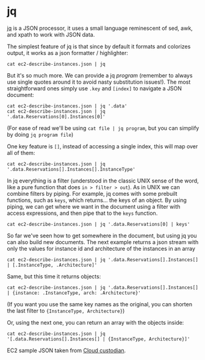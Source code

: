 jq
==

[jq](https://stedolan.github.io) is a JSON processor, it uses a small language
reminescent of sed, awk, and xpath to work with JSON data.

The simplest feature of jq is that since by default it formats and colorizes
output, it works as a json formatter / highlighter:

```{.sh}
cat ec2-describe-instances.json | jq
```

But it's so much more. We can provide a jq _program_ (remember to always use
single quotes around it to avoid nasty substitution issues!). The most
straightforward ones simply use `.key` and `[index]` to navigate a JSON
document:

```{.sh}
cat ec2-describe-instances.json | jq '.data'
cat ec2-describe-instances.json | jq '.data.Reservations[0].Instances[0]'
```

(For ease of read we'll be using `cat file | jq program`, but you can simplify
by doing `jq program file`)

One key feature is `[]`, instead of accessing a single index, this will map over all of them:

```{.sh}
cat ec2-describe-instances.json | jq '.data.Reservations[].Instances[].InstanceType'
```

In jq everything is a filter (understood in the classic UNIX sense of the word,
like a pure function that does `in > filter > out`). As in UNIX we can combine
filters by piping. For example, jq comes with some prebuilt functions, such as
`keys`, which returns... the keys of an object. By using piping, we can get
where we want in the document using a filter with access expressions, and then
pipe that to the `keys` function.

```{.sh}
cat ec2-describe-instances.json | jq '.data.Reservations[0] | keys'
```

So far we've seen how to get somewhere in the document, but using jq you can
also build new documents. The next example returns a json stream with only the
values for instance id and architecture of the instances in an array

```{.sh}
cat ec2-describe-instances.json | jq '.data.Reservations[].Instances[] | [.InstanceType, .Architecture]'
```

Same, but this time it returns objects:

```{.sh}
cat ec2-describe-instances.json | jq '.data.Reservations[].Instances[] | {instance: .InstanceType, arch: .Architecture}'
```

(If you want you use the same key names as the original, you can shorten the
last filter to `{InstanceType, Architecture}`)

Or, using the next one, you can return an array with the objects inside:

```{.sh}
cat ec2-describe-instances.json | jq '[.data.Reservations[].Instances[] | {InstanceType, Architecture}]'
```

EC2 sample JSON taken from [Cloud
custodian](https://github.com/capitalone/cloud-custodian/blob/c542dfce4881d9c9737e22c1f6e1c1dceb984de0/tests/data/placebo/test_ec2_attached_ebs_filter/ec2.DescribeInstances_1.json).


